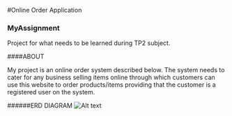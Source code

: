 #Online Order Application
### MyAssignment

Project for what needs to be learned during TP2 subject.

####ABOUT

My project is an online order system described below. The system needs to cater for any business selling items online through which customers can use this website to order products/items providing that the customer is a registered user on the system.

######ERD DIAGRAM
![Alt text](https://github.com/damonslu/MyAssignment/blob/master/src/main/java/Images/BLV-UFAP01_BV-EDU-GRN-MFD001_DAMONSLU_150504100641_0001.jpg?raw=true "Ozone")

